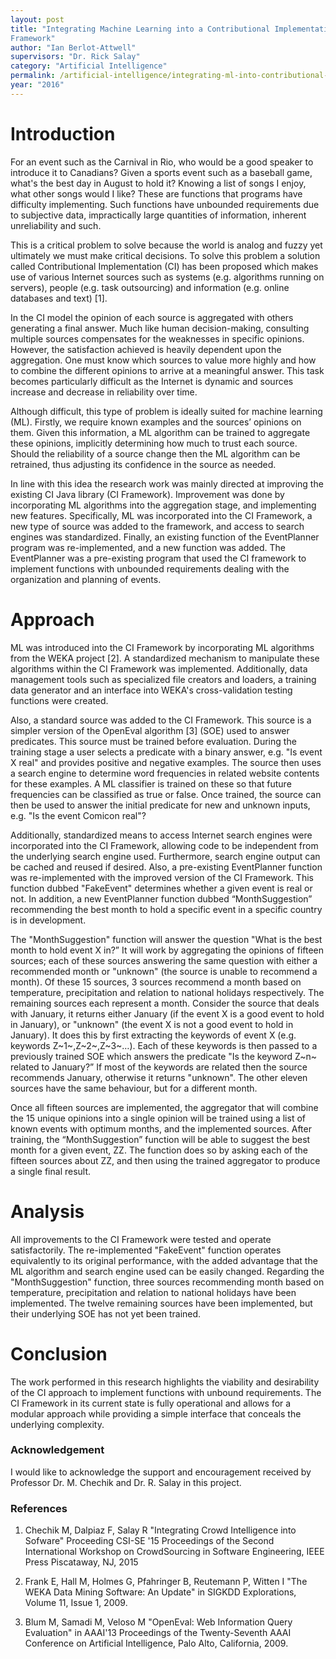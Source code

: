 ```yaml
---
layout: post
title: "Integrating Machine Learning into a Contributional Implementation
Framework"
author: "Ian Berlot-Attwell"
supervisors: "Dr. Rick Salay"
category: "Artificial Intelligence"
permalink: /artificial-intelligence/integrating-ml-into-contributional-implementation
year: "2016"
---
```


Introduction
====

For an event such as the Carnival in Rio, who would be a good speaker to
introduce it to Canadians? Given a sports event such as a baseball game,
what's the best day in August to hold it? Knowing a list of songs I
enjoy, what other songs would I like? These are functions that programs
have difficulty implementing. Such functions have unbounded requirements
due to subjective data, impractically large quantities of information,
inherent unreliability and such.

This is a critical problem to solve because the world is analog and
fuzzy yet ultimately we must make critical decisions. To solve this
problem a solution called Contributional Implementation (CI) has been
proposed which makes use of various Internet sources such as systems
(e.g. algorithms running on servers), people (e.g. task outsourcing) and
information (e.g. online databases and text) \[1\].

In the CI model the opinion of each source is aggregated with others
generating a final answer. Much like human decision-making, consulting
multiple sources compensates for the weaknesses in specific opinions.
However, the satisfaction achieved is heavily dependent upon the
aggregation. One must know which sources to value more highly and how to
combine the different opinions to arrive at a meaningful answer. This
task becomes particularly difficult as the Internet is dynamic and
sources increase and decrease in reliability over time.

Although difficult, this type of problem is ideally suited for machine
learning (ML). Firstly, we require known examples and the sources’
opinions on them. Given this information, a ML algorithm can be trained
to aggregate these opinions, implicitly determining how much to trust
each source. Should the reliability of a source change then the ML
algorithm can be retrained, thus adjusting its confidence in the source
as needed.

In line with this idea the research work was mainly directed at
improving the existing CI Java library (CI Framework). Improvement was
done by incorporating ML algorithms into the aggregation stage, and
implementing new features. Specifically, ML was incorporated into the CI
Framework, a new type of source was added to the framework, and access
to search engines was standardized. Finally, an existing function of the
EventPlanner program was re-implemented, and a new function was added.
The EventPlanner was a pre-existing program that used the CI framework
to implement functions with unbounded requirements dealing with the
organization and planning of events.

Approach
===

ML was introduced into the CI Framework by incorporating ML algorithms
from the WEKA project \[2\]. A standardized mechanism to manipulate
these algorithms within the CI Framework was implemented. Additionally,
data management tools such as specialized file creators and loaders, a
training data generator and an interface into WEKA's cross-validation
testing functions were created.

Also, a standard source was added to the CI Framework. This source is a
simpler version of the OpenEval algorithm \[3\] (SOE) used to answer
predicates. This source must be trained before evaluation. During the
training stage a user selects a predicate with a binary answer, e.g. "Is
event X real" and provides positive and negative examples. The source
then uses a search engine to determine word frequencies in related
website contents for these examples. A ML classifier is trained on these
so that future frequencies can be classified as true or false. Once
trained, the source can then be used to answer the initial predicate for
new and unknown inputs, e.g. "Is the event Comicon real"?

Additionally, standardized means to access Internet search engines were
incorporated into the CI Framework, allowing code to be independent from
the underlying search engine used. Furthermore, search engine output can
be cached and reused if desired. Also, a pre-existing EventPlanner
function was re-implemented with the improved version of the CI
Framework. This function dubbed "FakeEvent" determines whether a given
event is real or not. In addition, a new EventPlanner function dubbed
“MonthSuggestion” recommending the best month to hold a specific event
in a specific country is in development.

The "MonthSuggestion" function will answer the question "What is the
best month to hold event X in?” It will work by aggregating the opinions
of fifteen sources; each of these sources answering the same question
with either a recommended month or "unknown" (the source is unable to
recommend a month). Of these 15 sources, 3 sources recommend a month
based on temperature, precipitation and relation to national holidays
respectively. The remaining sources each represent a month. Consider the
source that deals with January, it returns either January (if the event
X is a good event to hold in January), or "unknown" (the event X is not
a good event to hold in January). It does this by first extracting the
keywords of event X (e.g. keywords Z~1~,Z~2~,Z~3~…). Each of these
keywords is then passed to a previously trained SOE which answers the
predicate "Is the keyword Z~n~ related to January?” If most of the
keywords are related then the source recommends January, otherwise it
returns "unknown". The other eleven sources have the same behaviour, but
for a different month.

Once all fifteen sources are implemented, the aggregator that will
combine the 15 unique opinions into a single opinion will be trained
using a list of known events with optimum months, and the implemented
sources. After training, the “MonthSuggestion” function will be able to
suggest the best month for a given event, ZZ. The function does so by
asking each of the fifteen sources about ZZ, and then using the trained
aggregator to produce a single final result.

Analysis
====

All improvements to the CI Framework were tested and operate
satisfactorily. The re-implemented "FakeEvent" function operates
equivalently to its original performance, with the added advantage that
the ML algorithm and search engine used can be easily changed. Regarding
the "MonthSuggestion" function, three sources recommending month based
on temperature, precipitation and relation to national holidays have
been implemented. The twelve remaining sources have been implemented,
but their underlying SOE has not yet been trained.

Conclusion
====

The work performed in this research highlights the viability and
desirability of the CI approach to implement functions with unbound
requirements. The CI Framework in its current state is fully operational
and allows for a modular approach while providing a simple interface
that conceals the underlying complexity.

### Acknowledgement

I would like to acknowledge the support and encouragement received by
Professor Dr. M. Chechik and Dr. R. Salay in this project.


### References

1. Chechik M, Dalpiaz F, Salay R "Integrating Crowd Intelligence into
Sofware" Proceeding CSI-SE '15 Proceedings of the Second International Workshop
on CrowdSourcing in Software Engineering, IEEE Press Piscataway, NJ,
2015

2. Frank E, Hall M, Holmes G, Pfahringer B, Reutemann P, Witten I "The
WEKA Data Mining Software: An Update" in SIGKDD Explorations, Volume 11, Issue 1, 2009.

3. Blum M, Samadi M, Veloso M "OpenEval: Web Information Query
Evaluation" in AAAI'13 Proceedings of the Twenty-Seventh AAAI Conference on Artificial Intelligence, Palo Alto, California, 2009.
